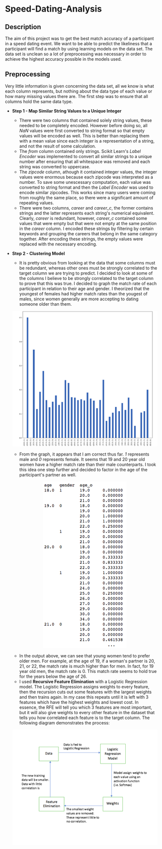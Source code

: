 # Speed-Dating-Analysis
## Description
The aim of this project was to get the best match accuracy of a participant in a speed dating event. We want to be able to predict the likeliness that a participant will find a match by using learning models on the data set. The data set is unclean so a lot of preprocessing was necessary in order to achieve the highest accuracy possible in the models used.

## Preprocessing
Very little information is given concerning the data set, all we know is what each column represents, but nothing about the data type of each value or how many missing values there are. The first step was to ensure that all columns hold the same data type.

* **Step 1 - Map Similar String Values to a Unique Integer**
  * There were two columns that contained solely string values, these needed to be completely encoded. However before doing so, all *NaN* values were first converted to string format so that empty values will be encoded as well. This is better than replacing them with a mean value since each integer is a representation of a string, and not the result of some calculation.
  * The *from* column contained only strings. Scikit Learn's *Label Encoder* was implemented to convert all similar strings to a unique number after ensuring that all whitespace was removed and each string was converted to uppercase. 
  * The *zipcode* column, athough it contained integer values, the integer values were enormous because each zipcode was interpreted as a number. To save some unescessary computation, each value was converted to string format and then the *Label Encoder* was used to encode similar zipcodes. This works since many users were coming from roughly the same place, so there were a significant amount of repeating values.
  * There were two columns, *career* and *career_c*, the former contains strings and the latter represents each string's numerical equivalent. Clearly, *career* is redundant, however, *career_c* contained some values that were empty but that were not empty at the same position in the *career* column. I encoded these strings by filtering by certain keywords and grouping the careers that belong in the same category together. After encoding these strings, the empty values were replaced with the necessary encoding.

* **Step 2 - Clustering Model**
  * It is pretty obvious from looking at the data that some columns must be redundant, whereas other ones must be strongly correlated to the target column we are trying to predict. I decided to look at some of the columns I believe to be strongly correlated to the target column to prove that this was true. I decided to graph the match rate of each participant in relation to their age and gender. I theorized that the youngest of females had higher match rates than the yougest of males, since women generally are more accepting to dating someone older than them.
  
  ![Alt text](/img/data_graph.png)

  * From the graph, it appears that I am correct thus far. *1* represents male and *0* represents female. It seems that 19 and 20 year old women have a higher match rate than their male counterparts. I took this idea one step further and decided to factor in the age of the participant's partner as well.
  
  <p align="center">
   <img src="/img/age_o_table.png"/>
  </p>
  
  * In the output above, we can see that young women tend to prefer older men. For example, at the age of 19, if a woman's partner is 20, 21, or 22, the match rate is much higher than for men. In fact, for 19 year old men, the match rate is 0. This match rate seems to hold true for the years below the age of 26.
  * I used **Recursive Feature Elimination** with a Logistic Regression model. The Logistic Regression assigns weights to every feature, then the recursion cuts out some features with the largest weights and then trains again. In my case this repeats until it is left with 3 features which have the highest weights and lowest cost. In essence, the RFE will tell you which 3 features are most important, but it will also give weights to every other feature in the dataset that tells you how correlated each feature is to the target column. The following diagram demonstrates the process:
 
  <p align="center">
   <img src="/img/RFE_model.png"/>
  </p>
 
